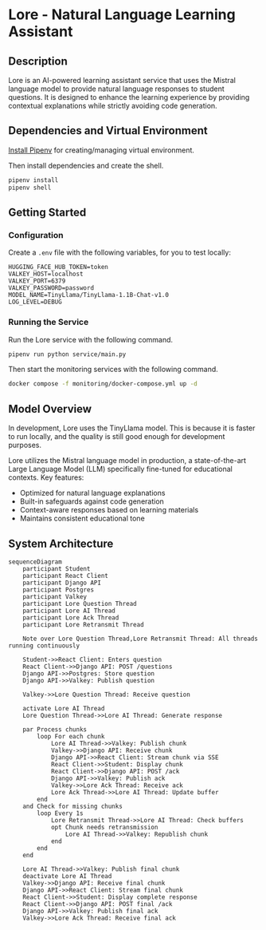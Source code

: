 
# Lore - Natural Language Learning Assistant

## Description

Lore is an AI-powered learning assistant service that uses the Mistral language model to provide natural language responses to student questions. It is designed to enhance the learning experience by providing contextual explanations while strictly avoiding code generation.

## Dependencies and Virtual Environment

[Install Pipenv](https://pipenv.pypa.io/en/latest/installation.html) for creating/managing virtual environment.

Then install dependencies and create the shell.

```bash
pipenv install
pipenv shell
```

## Getting Started

### Configuration

Create a `.env` file with the following variables, for you to test locally:

```env
HUGGING_FACE_HUB_TOKEN=token
VALKEY_HOST=localhost
VALKEY_PORT=6379
VALKEY_PASSWORD=password
MODEL_NAME=TinyLlama/TinyLlama-1.1B-Chat-v1.0
LOG_LEVEL=DEBUG
```

### Running the Service

Run the Lore service with the following command.

```bash
pipenv run python service/main.py
```

Then start the monitoring services with the following command.

```bash
docker compose -f monitoring/docker-compose.yml up -d
```

## Model Overview

In development, Lore uses the TinyLlama model. This is because it is faster to run locally, and the quality is still good enough for development purposes.

Lore utilizes the Mistral language model in production, a state-of-the-art Large Language Model (LLM) specifically fine-tuned for educational contexts. Key features:

- Optimized for natural language explanations
- Built-in safeguards against code generation
- Context-aware responses based on learning materials
- Maintains consistent educational tone

## System Architecture

```mermaid
sequenceDiagram
    participant Student
    participant React Client
    participant Django API
    participant Postgres
    participant Valkey
    participant Lore Question Thread
    participant Lore AI Thread
    participant Lore Ack Thread
    participant Lore Retransmit Thread

    Note over Lore Question Thread,Lore Retransmit Thread: All threads running continuously

    Student->>React Client: Enters question
    React Client->>Django API: POST /questions
    Django API->>Postgres: Store question
    Django API->>Valkey: Publish question

    Valkey->>Lore Question Thread: Receive question

    activate Lore AI Thread
    Lore Question Thread->>Lore AI Thread: Generate response

    par Process chunks
        loop For each chunk
            Lore AI Thread->>Valkey: Publish chunk
            Valkey->>Django API: Receive chunk
            Django API->>React Client: Stream chunk via SSE
            React Client->>Student: Display chunk
            React Client->>Django API: POST /ack
            Django API->>Valkey: Publish ack
            Valkey->>Lore Ack Thread: Receive ack
            Lore Ack Thread->>Lore AI Thread: Update buffer
        end
    and Check for missing chunks
        loop Every 1s
            Lore Retransmit Thread->>Lore AI Thread: Check buffers
            opt Chunk needs retransmission
                Lore AI Thread->>Valkey: Republish chunk
            end
        end
    end

    Lore AI Thread->>Valkey: Publish final chunk
    deactivate Lore AI Thread
    Valkey->>Django API: Receive final chunk
    Django API->>React Client: Stream final chunk
    React Client->>Student: Display complete response
    React Client->>Django API: POST final /ack
    Django API->>Valkey: Publish final ack
    Valkey->>Lore Ack Thread: Receive final ack
```

